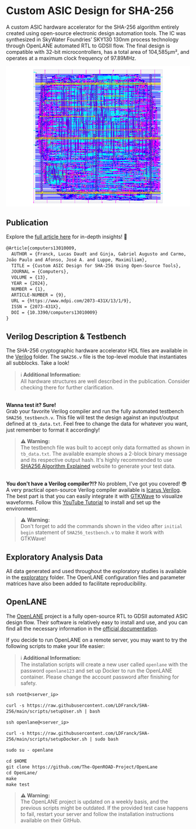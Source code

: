 # Custom ASIC Design for SHA-256

A custom ASIC hardware accelerator for the SHA-256 algorithm entirely created using open-source electronic design automation tools. The IC was synthesized in SkyWater Foundries’ SKY130 130nm process technology through OpenLANE automated RTL to GDSII flow. The final design is compatible with 32-bit microcontrollers, has a total area of 104,585µm², and operates at a maximum clock frequency of 97.89MHz.

<p align="center">
<img src="https://github.com/LDFranck/SHA-256/blob/main/exploratory/final_run/layout.png?raw=true"/>
</p>

## Publication
Explore the [full article here](https://doi.org/10.3390/computers13010009) for in-depth insights! 🚀

```
@Article{computers13010009,
  AUTHOR = {Franck, Lucas Daudt and Ginja, Gabriel Augusto and Carmo, João Paulo and Afonso, José A. and Luppe, Maximiliam},
  TITLE = {Custom ASIC Design for SHA-256 Using Open-Source Tools},
  JOURNAL = {Computers},
  VOLUME = {13},
  YEAR = {2024},
  NUMBER = {1},
  ARTICLE-NUMBER = {9},
  URL = {https://www.mdpi.com/2073-431X/13/1/9},
  ISSN = {2073-431X},
  DOI = {10.3390/computers13010009}
}
```

## Verilog Description & Testbench
The SHA-256 cryptographic hardware accelerator HDL files are available in the [Verilog](/Verilog) folder. The `SHA256.v` file is the top-level module that instantiates all subblocks. Take a look!
> :information_source: **Additional Information:**\
> All hardware structures are well described in the publication. Consider checking there for further clarification.

\
**Wanna test it? Sure!** \
Grab your favorite Verilog compiler and run the fully automated testbench `SHA256_testbench.v`. This file will test the design against an input/output defined at `tb_data.txt`. Feel free to change the data for whatever you want, just remember to format it accordingly!
> **:warning: Warning:**\
> The testbench file was built to accept only data formatted as shown in `tb_data.txt`. The available example shows a 2-block binary message and its respective output hash. It's highly recommended to use [SHA256 Algorithm Explained](https://sha256algorithm.com/) website to generate your test data.

\
**You don't have a Verilog compiler?!?** No problem, I've got you covered! 😎\
A very practical open-source Verilog compiler available is [Icarus Verilog](https://github.com/steveicarus/iverilog). The best part is that you can easily integrate it with [GTKWave](https://github.com/gtkwave/gtkwave) to visualize waveforms. Follow this [YouTube Tutorial](https://www.youtube.com/watch?v=SzYluleCDEM) to install and set up the environment.
> **:warning: Warning:**\
> Don't forget to add the commands shown in the video after `initial begin` statement of `SHA256_testbench.v` to make it work with GTKWave!

## Exploratory Analysis Data
All data generated and used throughout the exploratory studies is available in the [exploratory](/exploratory) folder. The OpenLANE configuration files and parameter matrices have also been added to facilitate reproducibility.

## OpenLANE
The [OpenLANE](https://github.com/The-OpenROAD-Project/OpenLane) project is a fully open-source RTL to GDSII automated ASIC design flow. Their software is relatively easy to install and use, and you can find all the necessary information in the [official documentation](https://openlane.readthedocs.io/en).

If you decide to run OpenLANE on a remote server, you may want to try the following scripts to make your life easier:
> :information_source: **Additional Information:**\
> The installation scripts will create a new user called `openlane` with the password `openlane123` and set up Docker to run the OpenLANE container. Please change the account password after finishing for safety.
```
ssh root@<server_ip>
```
``` 
curl -s https://raw.githubusercontent.com/LDFranck/SHA-256/main/scripts/setupUser.sh | bash
```
```
ssh openlane@<server_ip>
```
```
curl -s https://raw.githubusercontent.com/LDFranck/SHA-256/main/scripts/setupDocker.sh | sudo bash
```
```
sudo su - openlane
```
```
cd $HOME
git clone https://github.com/The-OpenROAD-Project/OpenLane
cd OpenLane/
make
make test
```
> **:warning: Warning:**\
> The OpenLANE project is updated on a weekly basis, and the previous scripts might be outdated. If the provided test case happens to fail, restart your server and follow the installation instructions available on their GitHub.
